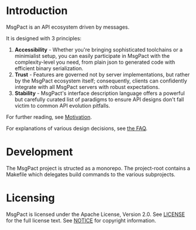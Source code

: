 # Introduction

MsgPact is an API ecosystem driven by messages.

It is designed with 3 principles:
1. **Accessibility** - Whether you're bringing sophisticated toolchains or a
   minimialist setup, you can easily participate in MsgPact with the
   complexity-level you need, from plain json to generated code with efficient
   binary serialization.
2. **Trust** - Features are governed not by server implementations, but rather
   by the MsgPact ecosystem itself; consequently, clients can confidently
   integrate with all MsgPact servers with robust expectations.
3. **Stability** - MsgPact's interface description language offers a powerful
   but carefully curated list of paradigms to ensure API designs don't fall
   victim to common API evolution pitfalls.

For further reading, see [Motivation](./doc/motivation.md).

For explanations of various design decisions, see [the FAQ](./doc/faq.md).

# Development

The MsgPact project is structed as a monorepo. The project-root contains a Makefile
which delegates build commands to the various subprojects.

# Licensing
MsgPact is licensed under the Apache License, Version 2.0. See [LICENSE](LICENSE) for the full license text. See [NOTICE](NOTICE) for copyright information.
